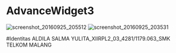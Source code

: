 # AdvanceWidget3
![screenshot_20160925_205512](https://cloud.githubusercontent.com/assets/22114844/18815764/71517638-82c4-11e6-8d05-4b6591c9a7b2.png)
![screenshot_20160925_203531](https://cloud.githubusercontent.com/assets/22114844/18815765/71598300-82c4-11e6-8cfa-d870602ba39e.png)

#Identitas
ALDILA SALMA YULITA_XIIRPL2_03_4281/1179.063_SMK TELKOM MALANG
